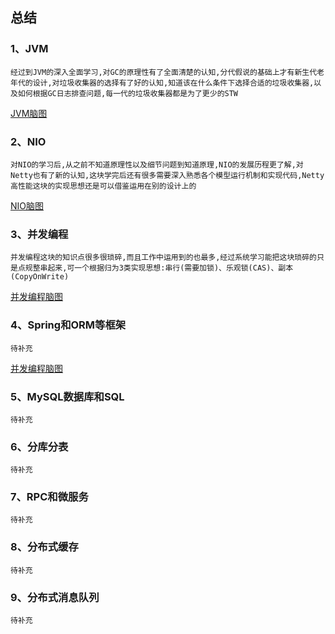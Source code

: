 ## 总结

### 1、JVM
```经过到JVM的深入全面学习,对GC的原理性有了全面清楚的认知,分代假说的基础上才有新生代老年代的设计,对垃圾收集器的选择有了好的认知,知道该在什么条件下选择合适的垃圾收集器,以及如何根据GC日志排查问题,每一代的垃圾收集器都是为了更少的STW```

[JVM脑图](/week14/JVM.xmind)

### 2、NIO
```对NIO的学习后,从之前不知道原理性以及细节问题到知道原理,NIO的发展历程更了解,对Netty也有了新的认知,这块学完后还有很多需要深入熟悉各个模型运行机制和实现代码,Netty高性能这块的实现思想还是可以借鉴运用在别的设计上的```

[NIO脑图](/week14/NIO.xmind)

### 3、并发编程
```并发编程这块的知识点很多很琐碎,而且工作中运用到的也最多,经过系统学习能把这块琐碎的只是点规整串起来,可一个根据归为3类实现思想:串行(需要加锁)、乐观锁(CAS)、副本(CopyOnWrite)```

[并发编程脑图](/week14/并发编程.xmind)

### 4、Spring和ORM等框架
```待补充```

[并发编程脑图](/week14/Spring和ORM框架.xmind)


### 5、MySQL数据库和SQL
```待补充```

### 6、分库分表
```待补充```

### 7、RPC和微服务
```待补充```

### 8、分布式缓存
```待补充```

### 9、分布式消息队列
```待补充```